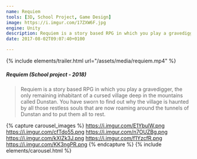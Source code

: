 ```yaml
---
name: Requiem
tools: [3D, School Project, Game Design]
image: https://i.imgur.com/17ZXW6F.jpg
engine: Unity
description: Requiem is a story based RPG in which you play a gravedigger, the only remaining inhabitant of a cursed village deep in the mountains called Dunstan. 
date: 2017-08-02T09:07:40+0100

---
```

{% include elements/trailer.html url="/assets/media/requiem.mp4" %}

##### Requiem (School project - 2018)
> Requiem is a story based RPG in which you play a gravedigger, the only remaining inhabitant of a cursed village deep in the mountains called Dunstan. You have sworn to find out why the village is haunted by all those restless souls that are now roaming around the tunnels of Dunstan and to put them all to rest.


{% capture carousel_images %}
https://i.imgur.com/E1YbulW.png
https://i.imgur.com/cfTdo55.png
https://i.imgur.com/n7OUZBg.png
https://i.imgur.com/kXIZk3J.png
https://i.imgur.com/f1YzcfR.png
https://i.imgur.com/KK3ngPR.png
{% endcapture %}
{% include elements/carousel.html %}
